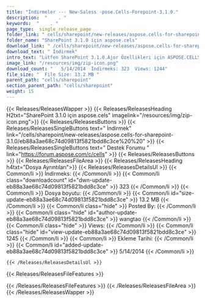 ```yaml
---
title: "İndirmeler --- New-Saless -pose.Cells-Forepoint-3.1.0." 
description:  "    . " 
keywords:  "    . " 
page_type:  single_release_page
folder_link: " cells/sharepoint/new-releases/aspose.cells-for-sharepoint-3.1.0/"
folder_name: "SharePoint 3.1.0 için aspose.cels"
download_link: " /cells/sharepoint/new-releases/aspose.cells-for-sharepoint-3.1.0/eb88a3ae68c74d09813f5821bdd8c3ce"
download_text: " İndirmek"
intro_text: "Lütfen SharePoint 3.1.0.Ajor Özellikleri için ASPOSE.CELLS'in yeni bir sürümüne hoş geldiniz ..."
image_link: "/resources/img/zip-icon.png"
download_count: "   5/14/2014  İndirmeks: 323  Views: 1244"
file_size: "  File Size: 13.2 MB "
parent_path: "cells/sharepoint"
section_parent_path: "cells/sharepoint"
weight: 15
---
```


{{< Releases/ReleasesWapper >}}
  {{< Releases/ReleasesHeading H2txt="SharePoint 3.1.0 için aspose.cels" imagelink="/resources/img/zip-icon.png">}}
  {{< Releases/ReleasesButtons >}}
    {{< Releases/ReleasesSingleButtons text=" İndirmek" link="/cells/sharepoint/new-releases/aspose.cells-for-sharepoint-3.1.0/eb88a3ae68c74d09813f5821bdd8c3ce%20%20" >}}
    {{< Releases/ReleasesSingleButtons text=" Destek Forumu " link="https://forum.aspose.com/c/cells" >}}
  {{< Releases/ReleasesButtons >}}
  {{< Releases/ReleasesFileArea >}}
    {{< Releases/ReleasesHeading h4txt="Dosya Ayrıntıları">}}
    {{< Releases/ReleasesDetailsUl >}}
            {{< Common/li  >}} İndirmeks: {{< /Common/li >}} 
      {{< Common/li class="downloadcount" id="dwn-update-eb88a3ae68c74d09813f5821bdd8c3ce" >}} 323 {{< /Common/li >}} 
      {{< Common/li  >}} Dosya boyutu: {{< /Common/li >}} 
      {{< Common/li id="size-update-eb88a3ae68c74d09813f5821bdd8c3ce" >}} 13.2 MB {{< /Common/li >}} 
      {{< Common/li  class="hide" >}} Posted By: {{< /Common/li >}} 
      {{< Common/li class="hide" id="author-update-eb88a3ae68c74d09813f5821bdd8c3ce" >}} wangtao {{< /Common/li >}} 
      {{< Common/li class="hide"  >}} Views: {{< /Common/li >}} 
      {{< Common/li class="hide" id="view-update-eb88a3ae68c74d09813f5821bdd8c3ce" >}} 1245 {{< /Common/li >}} 
      {{< Common/li  >}} Ekleme Tarihi: {{< /Common/li >}} 
      {{< Common/li id="added-update-eb88a3ae68c74d09813f5821bdd8c3ce" >}} 5/14/2014 {{< /Common/li >}} 

    {{< /Releases/ReleasesDetailsUl >}}

  {{< Releases/ReleasesFileFeatures >}}
      
  {{< /Releases/ReleasesFileFeatures >}}
 {{< /Releases/ReleasesFileArea >}}
{{< /Releases/ReleasesWapper >}}


